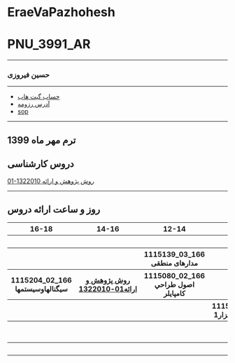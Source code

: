 # EraeVaPazhohesh

# PNU_3991_AR
----------
### حسین فیروزی  

---
+ [حساب گیت هاب](https://github.com/hosseinfiroozi)
+ [آدرس رزومه](https://hosseinfiroozi.github.io/EraeVaPazhohesh)
+ [sop](https://mehrshad1377.github.io/SOP/)


-------------------
## ترم مهر ماه 1399

## دروس کارشناسی

[01-1322010 روش پژوهش و ارائه ](https://github.com/AliRazavi-edu/PNU_3991/tree/master/_BSc/ResearchAndPresentationMethods)

-----------------


## روز و ساعت ارائه دروس

<table style="width:100%">
  <tr>
    <th >16-18</th>
    <th >14-16</th>
    <th >12-14</th>
    <th>10-12</th>
    <th>8-10</th>
    <th>روز</th>
  </tr>
  <tr>
    <th ></th>
    <th ></th>
    <th ></th>
    <th></th>
    <th></th>
    <th>شنبه</th>
  </tr>
   <tr>
    <th ></th>
    <th ></th>
    <th>1115139_03_166 مدارهای منطقی</th>
    <th></th>
    <th ></th>
    <th>یک شنبه</th>
  </tr>
   <tr>
     <th>1115204_02_166 سيگنالهاوسيستمها</th>
     <th ><a  href="https://github.com/AliRazavi-edu/PNU_3991/tree/master/_BSc/ResearchAndPresentationMethods">روش پژوهش و ارائه01-1322010</a></th>
     <th>1115080_02_166 اصول طراحي كامپايلر</th>
     <th></th>
    <th ></th>   
    <th>دوشنبه</th>
  </tr>
   <tr>
    <th ></th>
    <th ></th>
    <th></th>
    <th>1115146_01_166 مهندسی نرم افزار1</th>
    <th></th>
    <th>سه شنبه</th>
  </tr>
   <tr>
    <th ></th>
    <th ></th>
    <th></th>
    <th></th>
     <th>1111094_04_166 معادلات دیفرانسیل</th>
    <th>چهارشنبه</th>
  </tr>
   <tr>
    <th ></th>
     <th ></th>
     <th ></th>
     <th></th>
    <th></th>
    <th>پنج شنبه</th>
  </tr>
</table>
